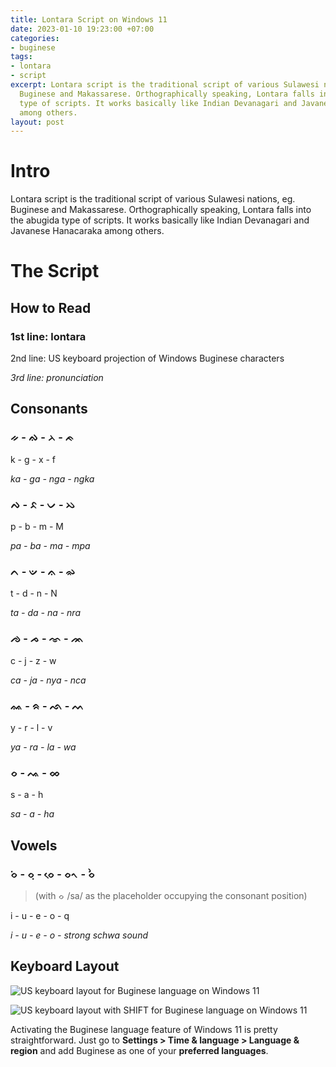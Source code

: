 ```yaml
---
title: Lontara Script on Windows 11
date: 2023-01-10 19:23:00 +07:00
categories:
- buginese
tags:
- lontara
- script
excerpt: Lontara script is the traditional script of various Sulawesi nations, eg.
  Buginese and Makassarese. Orthographically speaking, Lontara falls into the abugida
  type of scripts. It works basically like Indian Devanagari and Javanese Hanacaraka
  among others.
layout: post
---
```


# Intro

Lontara script is the traditional script of various Sulawesi nations, eg. Buginese and Makassarese. Orthographically speaking, Lontara falls into the abugida type of scripts. It works basically like Indian Devanagari and Javanese Hanacaraka among others.

# The Script

## How to Read

### 1st line: lontara

2nd line: US keyboard projection of Windows Buginese characters

*3rd line: pronunciation*

## Consonants

### ᨀ - ᨁ - ᨂ - ᨃ

k - g - x - f

*ka - ga - nga - ngka*

### ᨄ - ᨅ - ᨆ - ᨇ

p - b - m - M

*pa - ba - ma - mpa*

### ᨈ - ᨉ - ᨊ - ᨋ

t - d - n - N

*ta - da - na - nra*

### ᨌ - ᨍ - ᨎ - ᨏ

c - j - z - w

*ca - ja - nya - nca*

### ᨐ - ᨑ - ᨒ - ᨓ

y - r - l - v

*ya - ra - la - wa*

### ᨔ - ᨕ - ᨖ

s - a - h

*sa - a - ha*

## Vowels

### ᨔᨗ - ᨔᨘ - ᨔᨙ - ᨔᨚ - ᨔᨛ

> (with ᨔ /sa/ as the placeholder occupying the consonant position)

i - u - e - o - q

*i - u - e - o - strong schwa sound*

## Keyboard Layout

![US keyboard layout for Buginese language on Windows 11](/uploads/us-keyboard-layout-for-buginese.png "Fig. 1")

![US keyboard layout with SHIFT for Buginese language on Windows 11](/uploads/us-keyboard-layout-on-shift-for-buginese.png "Fig. 2")

Activating the Buginese language feature of Windows 11 is pretty straightforward. Just go to **Settings > Time & language > Language & region** and add Buginese as one of your **preferred languages**.
